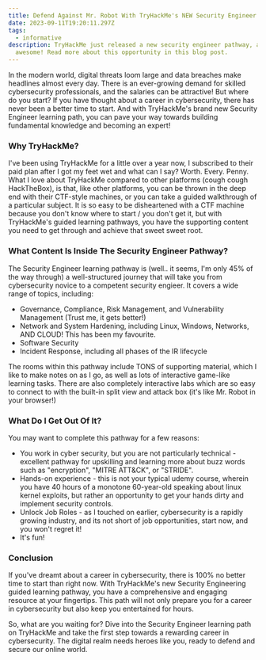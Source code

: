 ```yaml
---
title: Defend Against Mr. Robot With TryHackMe's NEW Security Engineer Pathway
date: 2023-09-11T19:20:11.297Z
tags:
  - informative
description: TryHackMe just released a new security engineer pathway, and it's
  awesome! Read more about this opportunity in this blog post.
---
```

In the modern world, digital threats loom large and data breaches make headlines almost every day. There is an ever-growing demand for skilled cybersecurity professionals, and the salaries can be attractive! But where do you start? If you have thought about a career in cybersecurity, there has never been a better time to start. And with TryHackMe's brand new Security Engineer learning path, you can pave your way towards building fundamental knowledge and becoming an expert!

### Why TryHackMe?

I've been using TryHackMe for a little over a year now, I subscribed to their paid plan after I got my feet wet and what can I say? Worth. Every. Penny. What I love about TryHackMe compared to other platforms (cough cough HackTheBox), is that, like other platforms, you can be thrown in the deep end with their CTF-style machines, or you can take a guided walkthrough of a particular subject. It is so easy to be disheartened with a CTF machine because you don't know where to start / you don't get it, but with TryHackMe's guided learning pathways, you have the supporting content you need to get through and achieve that sweet sweet root.



### What Content Is Inside The Security Engineer Pathway?

The Security Engineer learning pathway is (well.. it seems, I'm only 45% of the way through) a well-structured journey that will take you from cybersecurity novice to a competent security engieer. It covers a wide range of topics, including:

* Governance, Compliance, Risk Management, and Vulnerability Management (Trust me, it gets better!)
* Network and System Hardening, including Linux, Windows, Networks, AND CLOUD! This has been my favourite.
* Software Security 
* Incident Response, including all phases of the IR lifecycle 

The rooms within this pathway include TONS of supporting material, which I like to make notes on as I go, as well as lots of interactive game-like learning tasks. There are also completely interactive labs which are so easy to connect to with the built-in split view and attack box (it's like Mr. Robot in your browser!)

### What Do I Get Out Of It?

You may want to complete this pathway for a few reasons:

* You work in cyber security, but you are not particularly technical - excellent pathway for upskilling and learning more about buzz words such as "encryption", "MITRE ATT&CK",  or "STRIDE".
* Hands-on experience - this is not your typical udemy course, wherein you have 40 hours of a monotone 60-year-old speaking about linux kernel exploits, but rather an opportunity to get your hands dirty and implement security controls.
* Unlock Job Roles - as I touched on earlier, cybersecurity is a rapidly growing industry, and its not short of job opportunities, start now, and you won't regret it!
* It's fun!

### Conclusion

If you've dreamt about a career in cybersecurity, there is 100% no better time to start than right now. With TryHackMe's new Security Engineering guided learning pathway, you have a comprehensive and engaging resource at your fingertips. This path will not only prepare you for a career in cybersecurity but also keep you entertained for hours.

So, what are you waiting for? Dive into the Security Engineer learning path on TryHackMe and take the first step towards a rewarding career in cybersecurity. The digital realm needs heroes like you, ready to defend and secure our online world.